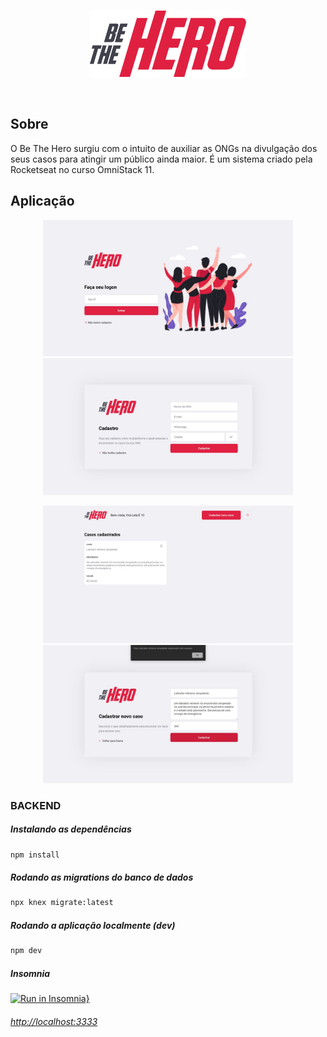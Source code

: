 <br />
<p align="center">
  <a href="https://github.com/jugiorgi/BeTheHero">
    <img src="https://raw.githubusercontent.com/jugiorgi/BeTheHero/master/images/logo.png" alt="Logo">
  </a>
</p>
<br />

## Sobre

O Be The Hero surgiu com o intuito de auxiliar as ONGs na divulgação dos seus casos para atingir um público ainda maior.
É um sistema criado pela Rocketseat no curso OmniStack 11.

## Aplicação

<p align="center">
  <img src="https://raw.githubusercontent.com/jugiorgi/BeTheHero/master/images/login.png" width="400" alt="login">
  <img src="https://raw.githubusercontent.com/jugiorgi/BeTheHero/master/images/cadastro_ong.png" width="400" alt="cadastro ong">
</p>

<p align="center">
  <img src="https://raw.githubusercontent.com/jugiorgi/BeTheHero/master/images/perfil.png" width="400" alt="perfil">
  <img src="https://raw.githubusercontent.com/jugiorgi/BeTheHero/master/images/cadastro_caso.png" width="400" alt="cadastro caso">
</p>


### BACKEND

##### Instalando as dependências

```sh
npm install
```

##### Rodando as migrations do banco de dados

```sh
npx knex migrate:latest
```

##### Rodando a aplicação localmente (dev)

```sh
npm dev
```

##### Insomnia

[![Run in Insomnia}](https://insomnia.rest/images/run.svg)](https://insomnia.rest/run/?label=BeTheHero&uri=https%3A%2F%2Fraw.githubusercontent.com%2Fjugiorgi%2FBackend-BeTheHero%2Fmaster%2FBeTheHero.yaml)


###### [http://localhost:3333](http://localhost:3333)
